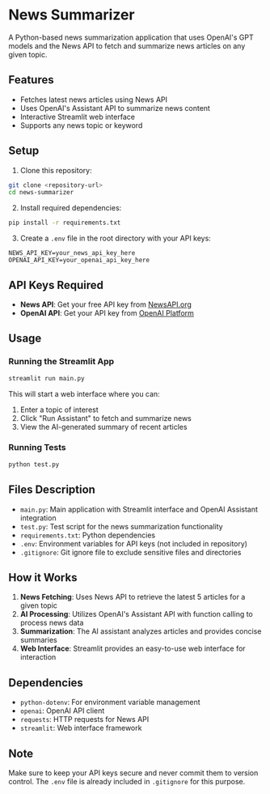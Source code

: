 # News Summarizer

A Python-based news summarization application that uses OpenAI's GPT models and the News API to fetch and summarize news articles on any given topic.

## Features

- Fetches latest news articles using News API
- Uses OpenAI's Assistant API to summarize news content
- Interactive Streamlit web interface
- Supports any news topic or keyword

## Setup

1. Clone this repository:
```bash
git clone <repository-url>
cd news-summarizer
```

2. Install required dependencies:
```bash
pip install -r requirements.txt
```

3. Create a `.env` file in the root directory with your API keys:
```
NEWS_API_KEY=your_news_api_key_here
OPENAI_API_KEY=your_openai_api_key_here
```

## API Keys Required

- **News API**: Get your free API key from [NewsAPI.org](https://newsapi.org/)
- **OpenAI API**: Get your API key from [OpenAI Platform](https://platform.openai.com/)

## Usage

### Running the Streamlit App

```bash
streamlit run main.py
```

This will start a web interface where you can:
1. Enter a topic of interest
2. Click "Run Assistant" to fetch and summarize news
3. View the AI-generated summary of recent articles

### Running Tests

```bash
python test.py
```

## Files Description

- `main.py`: Main application with Streamlit interface and OpenAI Assistant integration
- `test.py`: Test script for the news summarization functionality
- `requirements.txt`: Python dependencies
- `.env`: Environment variables for API keys (not included in repository)
- `.gitignore`: Git ignore file to exclude sensitive files and directories

## How it Works

1. **News Fetching**: Uses News API to retrieve the latest 5 articles for a given topic
2. **AI Processing**: Utilizes OpenAI's Assistant API with function calling to process news data
3. **Summarization**: The AI assistant analyzes articles and provides concise summaries
4. **Web Interface**: Streamlit provides an easy-to-use web interface for interaction

## Dependencies

- `python-dotenv`: For environment variable management
- `openai`: OpenAI API client
- `requests`: HTTP requests for News API
- `streamlit`: Web interface framework

## Note

Make sure to keep your API keys secure and never commit them to version control. The `.env` file is already included in `.gitignore` for this purpose.
